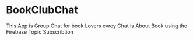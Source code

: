 # BookClubChat
This App is Group Chat for book Lovers evrey Chat is About Book using the Firebase Topic Subscribtion 
